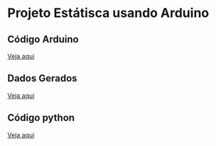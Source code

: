 # Projeto Estátisca usando Arduino 

## Código Arduino 
[Veja aqui](https://github.com/Jeffreypir/SensorArduino/blob/main/AnaliseEstatisticaCompletaPearsonTempArSolo.ino)

## Dados Gerados
[Veja aqui](https://github.com/Jeffreypir/SensorArduino/blob/main/DADOS.CSV)

## Código python
[Veja aqui](https://github.com/Jeffreypir/SensorArduino/blob/main/gerar_figuras.py)
